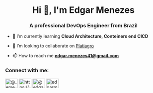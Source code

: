 <h1 align="center">Hi 👋, I'm Edgar Menezes</h1>
<h3 align="center">A professional DevOps Engineer from Brazil</h3>

- 🌱 I’m currently learning **Cloud Architecture, Conteiners end CICD**

- 👯 I’m looking to collaborate on [Platiagro](https://github.com/platiagro)

- 📫 How to reach me **edgar.menezes41@gmail.com**

<h3 align="left">Connect with me:</h3>
<p align="left">
<a href="https://dev.to/@_emenezes" target="blank"><img align="center" src="https://raw.githubusercontent.com/rahuldkjain/github-profile-readme-generator/master/src/images/icons/Social/devto.svg" alt="@_emenezes" height="30" width="40" /></a>
<a href="https://linkedin.com/in/https://www.linkedin.com/in/menezesedgar/" target="blank"><img align="center" src="https://raw.githubusercontent.com/rahuldkjain/github-profile-readme-generator/master/src/images/icons/Social/linked-in-alt.svg" alt="https://www.linkedin.com/in/menezesedgar/" height="30" width="40" /></a>
<a href="https://medium.com/@edgarmenezes" target="blank"><img align="center" src="https://raw.githubusercontent.com/rahuldkjain/github-profile-readme-generator/master/src/images/icons/Social/medium.svg" alt="@edgarmenezes" height="30" width="40" /></a>
<a href="https://discord.gg/edgarmenezes" target="blank"><img align="center" src="https://raw.githubusercontent.com/rahuldkjain/github-profile-readme-generator/master/src/images/icons/Social/discord.svg" alt="edgarmenezes" height="30" width="40" /></a>
</p>
